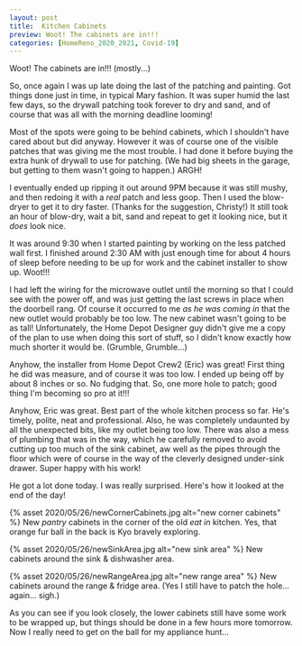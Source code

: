 ```yaml
---
layout: post
title:  Kitchen Cabinets
preview: Woot! The cabinets are in!!!
categories: [HomeReno_2020_2021, Covid-19]
---
```


Woot! The cabinets are in!!! (mostly...)

So, once again I was up late doing the last of the patching and painting. Got things done just in time, in typical Mary fashion. It was super humid the last few days, so the drywall patching took forever to dry and sand, and of course that was all with the morning deadline looming!

Most of the spots were going to be behind cabinets, which I shouldn't have cared about but did anyway. However it was of course one of the visible patches that was giving me the most trouble. I had done it before buying the extra hunk of drywall to use for patching. (We had big sheets in the garage, but getting to them wasn't going to happen.) ARGH! 

I eventually ended up ripping it out around 9PM because it was still mushy, and then redoing it with a *real* patch and less goop. Then I used the blow-dryer to get it to dry faster. (Thanks for the suggestion, Christy!) It still took an hour of blow-dry, wait a bit, sand and repeat to get it looking nice, but it *does* look nice.  

It was around 9:30 when I started painting by working on the less patched wall first. I finished around 2:30 AM with just enough time for about 4 hours of sleep before needing to be up for work and the cabinet installer to show up. Woot!!!

I had left the wiring for the microwave outlet until the morning so that I could see with the power off, and was just getting the last screws in place when the doorbell rang. Of course it occurred to me *as he was coming in* that the new outlet would probably be too low. The new cabinet wasn't going to be as tall! Unfortunately, the Home Depot Designer guy didn't give me a copy of the plan to use when doing this sort of stuff, so I didn't know exactly how much shorter it would be. (Grumble, Grumble...) 

Anyhow, the installer from Home Depot Crew2 (Eric) was great! First thing he did was measure, and of course it was too low. I ended up being off by about 8 inches or so. No fudging that. So, one more hole to patch; good thing I'm becoming so pro at it!!! 

Anyhow, Eric was great. Best part of the whole kitchen process so far. He's timely, polite, neat and professional. Also, he was completely undaunted by all the unexpected bits, like my outlet being too low. There was also a mess of plumbing that was in the way, which he carefully removed to avoid cutting up too much of the sink cabinet, aw well as the pipes through the floor which were of course in the way of the cleverly designed under-sink drawer. Super happy with his work!

He got a lot done today. I was really surprised. Here's how it looked at the end of the day!

{% asset 2020/05/26/newCornerCabinets.jpg alt="new corner cabinets" %}
New *pantry* cabinets in the corner of the old *eat in* kitchen. Yes, that orange fur ball in the back is Kyo bravely exploring.

{% asset 2020/05/26/newSinkArea.jpg alt="new sink area" %}
New cabinets around the sink & dishwasher area.

{% asset 2020/05/26/newRangeArea.jpg alt="new range area" %}
New cabinets around the range & fridge area. (Yes I still have to patch the hole... again... sigh.)

As you can see if you look closely, the lower cabinets still have some work to be wrapped up, but things should be done in a few hours more tomorrow. Now I really need to get on the ball for my appliance hunt...